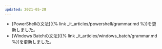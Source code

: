 ```yaml
---
updated: 2021-05-28
---
```

- [PowerShellの文法]({% link _it_articles/powershell/grammar.md %})を更新しました。
- [Windows Batchの文法]({% link _it_articles/windows_batch/grammar.md %})を更新しました。
